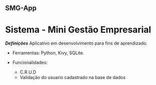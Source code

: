 ## SMG-App
# Sistema - Mini Gestão Empresarial

***Definições***
Aplicativo em desenvolvimento para fins de aprendizado.
- Ferramentas: Python, Kivy, SQLite.

- Funcionalidades:
    - C.R.U.D
    - Validação do usuario cadastrado na base de dados
    


